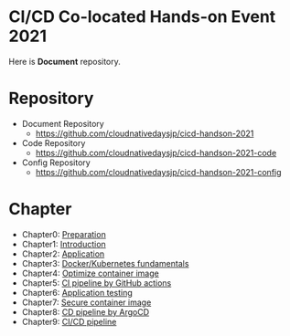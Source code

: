 # CI/CD Co-located Hands-on Event 2021

Here is **Document** repository.

# Repository

* Document Repository
	* https://github.com/cloudnativedaysjp/cicd-handson-2021
* Code Repository
	* https://github.com/cloudnativedaysjp/cicd-handson-2021-code
* Config Repository
	* https://github.com/cloudnativedaysjp/cicd-handson-2021-config

# Chapter

* Chapter0: [Preparation](https://github.com/cloudnativedaysjp/cicd-handson-2021/blob/main//docs/chapter0.md)
* Chapter1: [Introduction](https://github.com/cloudnativedaysjp/cicd-handson-2021/blob/main//docs/chapter1.md)
* Chapter2: [Application](https://github.com/cloudnativedaysjp/cicd-handson-2021/blob/main//docs/chapter2.md)
* Chapter3: [Docker/Kubernetes fundamentals](https://github.com/cloudnativedaysjp/cicd-handson-2021/blob/main//docs/chapter3.md)
* Chapter4: [Optimize container image](https://github.com/cloudnativedaysjp/cicd-handson-2021/blob/main//docs/chapter4.md)
* Chapter5: [CI pipeline by GitHub actions](https://github.com/cloudnativedaysjp/cicd-handson-2021/blob/main//docs/chapter5.md)
* Chapter6: [Application testing](https://github.com/cloudnativedaysjp/cicd-handson-2021/blob/main//docs/chapter6.md)
* Chapter7: [Secure container image](https://github.com/cloudnativedaysjp/cicd-handson-2021/blob/main//docs/chapter7.md)
* Chapter8: [CD pipeline by ArgoCD](https://github.com/cloudnativedaysjp/cicd-handson-2021/blob/main//docs/chapter8.md)
* Chapter9: [CI/CD pipeline](https://github.com/cloudnativedaysjp/cicd-handson-2021/blob/main//docs/chapter9.md)
